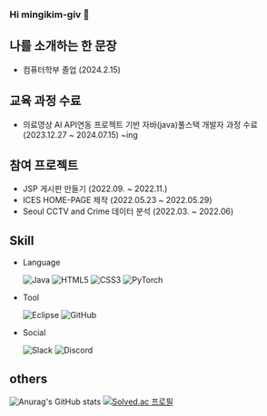 ### Hi mingikim-giv 👋

## 나를 소개하는 한 문장
* 컴퓨터학부 졸업 (2024.2.15)

## 교육 과정 수료
* 의료영상 AI API연동 프로젝트 기반 자바(java)풀스택 개발자 과정 수료 (2023.12.27 ~ 2024.07.15)  ~ing

## 참여 프로젝트
* JSP 게시판 만들기 (2022.09. ~ 2022.11.)
* ICES HOME-PAGE 제작 (2022.05.23 ~ 2022.05.29)
* Seoul CCTV and Crime 데이터 분석 (2022.03. ~ 2022.06)

## Skill
* Language

  ![Java](https://img.shields.io/badge/java-%23ED8B00.svg?style=for-the-badge&logo=openjdk&logoColor=white)
  ![HTML5](https://img.shields.io/badge/html5-%23E34F26.svg?style=for-the-badge&logo=html5&logoColor=white)
  ![CSS3](https://img.shields.io/badge/css3-%231572B6.svg?style=for-the-badge&logo=css3&logoColor=white)
  ![PyTorch](https://img.shields.io/badge/PyTorch-%23EE4C2C.svg?style=for-the-badge&logo=PyTorch&logoColor=white)

* Tool

  ![Eclipse](https://img.shields.io/badge/Eclipse-FE7A16.svg?style=for-the-badge&logo=Eclipse&logoColor=white)
  ![GitHub](https://img.shields.io/badge/github-%23121011.svg?style=for-the-badge&logo=github&logoColor=white)

* Social

  ![Slack](https://img.shields.io/badge/Slack-4A154B?style=for-the-badge&logo=slack&logoColor=white)
  ![Discord](https://img.shields.io/badge/Discord-%235865F2.svg?style=for-the-badge&logo=discord&logoColor=white)
  
## others
![Anurag's GitHub stats](https://github-readme-stats.vercel.app/api?username=mingikim-giv&show_icons=true&theme=neon)
[![Solved.ac 프로필](http://mazassumnida.wtf/api/v2/generate_badge?boj=mignikim_giv)](https://solved.ac/mignikim_giv)
